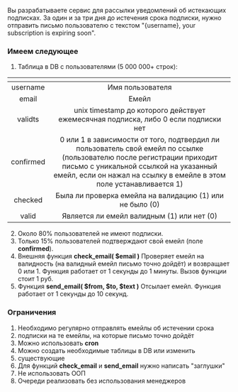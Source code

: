 Вы разрабатываете сервис для рассылки уведомлений об истекающих
подписках.
За один и за три дня до истечения срока подписки, нужно отправить
письмо пользователю с текстом "{username}, your subscription is expiring
soon".

### Имеем следующее

1. Таблица в DB с пользователями (5 000 000+ строк):

| <!-- -->  | <!-- -->        |
|:---------:|:---------------:|
| username  | Имя пользователя |
|   email   | Емейл            |
|  validts  | unix timestamp до которого действует ежемесячная подписка, либо 0 если подписки нет |
| confirmed | 0 или 1 в зависимости от того, подтвердил ли пользователь свой емейл по ссылке (пользователю после регистрации приходит письмо с уникальной ссылкой на указанный емейл, если он нажал на ссылку в емейле в этом поле устанавливается 1) |
|  checked  | Была ли проверка емейла на валидацию (1) или не было (0) |
|   valid   | Является ли емейл валидным (1) или нет (0) |
2. Около 80% пользователей не имеют подписки.
3. Только 15% пользователей подтверждают свой емейл (поле **confirmed**).
4. Внешняя функция **check_email( $email )**
Проверяет емейл на валидность (на валидный емейл письмо точно
дойдёт) и возвращает 0 или 1. Функция работает от 1 секунды до 1
минуты. Вызов функции стоит 1 руб.
5. Функция **send_email( $from, $to, $text )**
Отсылает емейл. Функция работает от 1 секунды до 10 секунд.
   
### Ограничения

1. Необходимо регулярно отправлять емейлы об истечении срока
2. подписки на те емейлы, на которые письмо точно дойдёт 
3. Можно использовать **cron**
4. Можно создать необходимые таблицы в DB или изменить
5. существующие
6. Для функций **check_email** и **send_email** нужно написать "заглушки"
7. Не использовать ООП
8. Очереди реализовать без использования менеджеров